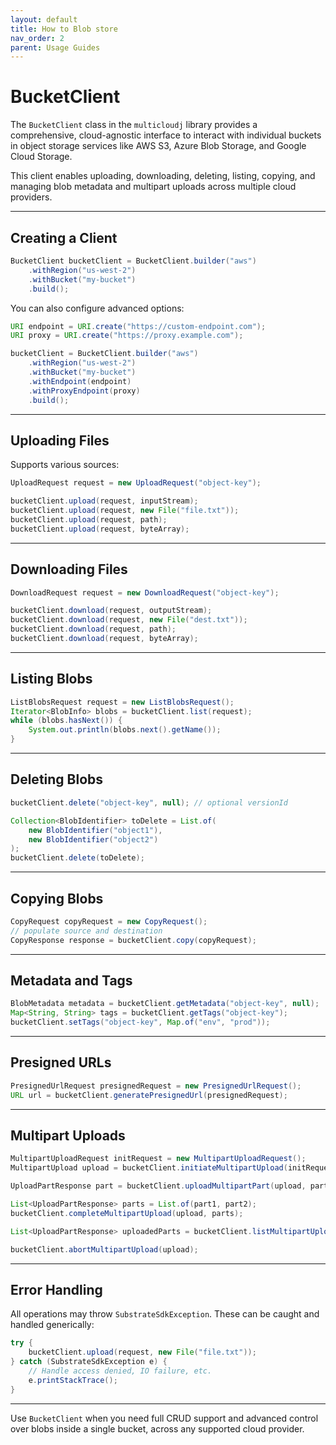 ```yaml
---
layout: default
title: How to Blob store
nav_order: 2
parent: Usage Guides
---
```

# BucketClient

The `BucketClient` class in the `multicloudj` library provides a comprehensive, cloud-agnostic interface to interact with individual buckets in object storage services like AWS S3, Azure Blob Storage, and Google Cloud Storage.

This client enables uploading, downloading, deleting, listing, copying, and managing blob metadata and multipart uploads across multiple cloud providers.

---

## Creating a Client

```java
BucketClient bucketClient = BucketClient.builder("aws")
    .withRegion("us-west-2")
    .withBucket("my-bucket")
    .build();
```

You can also configure advanced options:

```java
URI endpoint = URI.create("https://custom-endpoint.com");
URI proxy = URI.create("https://proxy.example.com");

bucketClient = BucketClient.builder("aws")
    .withRegion("us-west-2")
    .withBucket("my-bucket")
    .withEndpoint(endpoint)
    .withProxyEndpoint(proxy)
    .build();
```

---

## Uploading Files

Supports various sources:

```java
UploadRequest request = new UploadRequest("object-key");

bucketClient.upload(request, inputStream);
bucketClient.upload(request, new File("file.txt"));
bucketClient.upload(request, path);
bucketClient.upload(request, byteArray);
```

---

## Downloading Files

```java
DownloadRequest request = new DownloadRequest("object-key");

bucketClient.download(request, outputStream);
bucketClient.download(request, new File("dest.txt"));
bucketClient.download(request, path);
bucketClient.download(request, byteArray);
```

---

## Listing Blobs

```java
ListBlobsRequest request = new ListBlobsRequest();
Iterator<BlobInfo> blobs = bucketClient.list(request);
while (blobs.hasNext()) {
    System.out.println(blobs.next().getName());
}
```

---

## Deleting Blobs

```java
bucketClient.delete("object-key", null); // optional versionId

Collection<BlobIdentifier> toDelete = List.of(
    new BlobIdentifier("object1"),
    new BlobIdentifier("object2")
);
bucketClient.delete(toDelete);
```

---

## Copying Blobs

```java
CopyRequest copyRequest = new CopyRequest();
// populate source and destination
CopyResponse response = bucketClient.copy(copyRequest);
```

---

## Metadata and Tags

```java
BlobMetadata metadata = bucketClient.getMetadata("object-key", null);
Map<String, String> tags = bucketClient.getTags("object-key");
bucketClient.setTags("object-key", Map.of("env", "prod"));
```

---

## Presigned URLs

```java
PresignedUrlRequest presignedRequest = new PresignedUrlRequest();
URL url = bucketClient.generatePresignedUrl(presignedRequest);
```

---

## Multipart Uploads

```java
MultipartUploadRequest initRequest = new MultipartUploadRequest();
MultipartUpload upload = bucketClient.initiateMultipartUpload(initRequest);

UploadPartResponse part = bucketClient.uploadMultipartPart(upload, partData);

List<UploadPartResponse> parts = List.of(part1, part2);
bucketClient.completeMultipartUpload(upload, parts);

List<UploadPartResponse> uploadedParts = bucketClient.listMultipartUpload(upload);

bucketClient.abortMultipartUpload(upload);
```

---

## Error Handling

All operations may throw `SubstrateSdkException`. These can be caught and handled generically:

```java
try {
    bucketClient.upload(request, new File("file.txt"));
} catch (SubstrateSdkException e) {
    // Handle access denied, IO failure, etc.
    e.printStackTrace();
}
```

---

Use `BucketClient` when you need full CRUD support and advanced control over blobs inside a single bucket, across any supported cloud provider.
